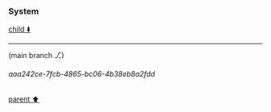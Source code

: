 ### System

[child ⬇️](#aaa242ce-7fcb-4865-bc06-4b38eb8a2fdd)

---

(main branch ⎇)
###### aaa242ce-7fcb-4865-bc06-4b38eb8a2fdd
[parent ⬆️](#e1231b1e-c6dd-4e6f-8b11-b07e97b45e65)
